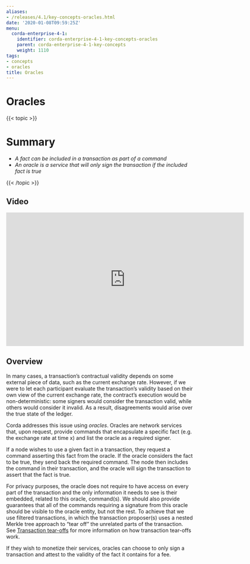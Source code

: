 ```yaml
---
aliases:
- /releases/4.1/key-concepts-oracles.html
date: '2020-01-08T09:59:25Z'
menu:
  corda-enterprise-4-1:
    identifier: corda-enterprise-4-1-key-concepts-oracles
    parent: corda-enterprise-4-1-key-concepts
    weight: 1110
tags:
- concepts
- oracles
title: Oracles
---
```



# Oracles


{{< topic >}}

# Summary


* *A fact can be included in a transaction as part of a command*
* *An oracle is a service that will only sign the transaction if the included fact is true*


{{< /topic >}}

## Video

<iframe src="https://player.vimeo.com/video/214157956" width="640" height="360" frameborder="0" webkitallowfullscreen="true" mozallowfullscreen="true" allowfullscreen="true"></iframe>


<p></p>


## Overview

In many cases, a transaction’s contractual validity depends on some external piece of data, such as the current
exchange rate. However, if we were to let each participant evaluate the transaction’s validity based on their own
view of the current exchange rate, the contract’s execution would be non-deterministic: some signers would consider the
transaction valid, while others would consider it invalid. As a result, disagreements would arise over the true state
of the ledger.

Corda addresses this issue using *oracles*. Oracles are network services that, upon request, provide commands
that encapsulate a specific fact (e.g. the exchange rate at time x) and list the oracle as a required signer.

If a node wishes to use a given fact in a transaction, they request a command asserting this fact from the oracle. If
the oracle considers the fact to be true, they send back the required command. The node then includes the command in
their transaction, and the oracle will sign the transaction to assert that the fact is true.

For privacy purposes, the oracle does not require to have access on every part of the transaction and the only
information it needs to see is their embedded, related to this oracle, command(s). We should also provide
guarantees that all of the commands requiring a signature from this oracle should be visible to
the oracle entity, but not the rest. To achieve that we use filtered transactions, in which the transaction proposer(s)
uses a nested Merkle tree approach to “tear off” the unrelated parts of the transaction. See [Transaction tear-offs](key-concepts-tearoffs.md)
for more information on how transaction tear-offs work.

If they wish to monetize their services, oracles can choose to only sign a transaction and attest to the validity of
the fact it contains for a fee.

